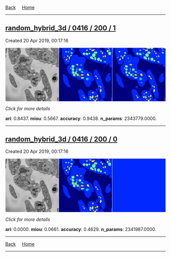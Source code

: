 
[Back](..)&nbsp;&nbsp;&nbsp;&nbsp;&nbsp;[Home](https://leapmanlab.github.io/snapshots)

---

<div class="summary"><a href="1"><h2>random_hybrid_3d / 0416 / 200 / 1</h2></a><p>Created 20 Apr 2019, 00:17:16
</p><a href="1"><img src="1/media/summary.png" align="center"></a><p>
<i>Click for more details</i>
</p></div>

**ari**: 0.8437. **miou**: 0.5667. **accuracy**: 0.9438. **n_params**: 2343779.0000. 

---

<div class="summary"><a href="0"><h2>random_hybrid_3d / 0416 / 200 / 0</h2></a><p>Created 20 Apr 2019, 00:17:16
</p><a href="0"><img src="0/media/summary.png" align="center"></a><p>
<i>Click for more details</i>
</p></div>

**ari**: 0.0000. **miou**: 0.0661. **accuracy**: 0.4629. **n_params**: 2341987.0000. 

---

[Back](..)&nbsp;&nbsp;&nbsp;&nbsp;&nbsp;[Home](https://leapmanlab.github.io/snapshots)

---